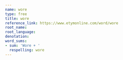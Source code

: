 ```yaml
---
name: wore
type: free
title: wore
reference_link: https://www.etymonline.com/word/wore
root_name: 
root_language: 
denotation: 
word_sums:
- sum: 'Wore + '
  respelling: wore
---
```

